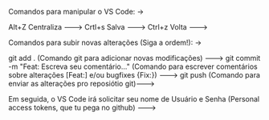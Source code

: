 Comandos para manipular o VS Code: ->

Alt+Z Centraliza --->
Crtl+s Salva --->
Ctrl+z Volta --->

Comandos para subir novas alterações (Siga a ordem!): ->

git add . (Comando git para adicionar novas modificações) --->
git commit -m "Feat: Escreva seu comentário..." (Comando para escrever comentários sobre alterações [Feat:] e/ou bugfixes {Fix:}) --->
git push (Comando para enviar as alterações pro reposiótio git)--->

Em seguida, o VS Code irá solicitar seu nome de Usuário e Senha (Personal access tokens, que tu pega no github) --->
